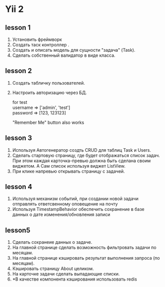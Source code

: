 # Yii 2

## lesson 1
1. Установить фреймворк
2. Создать таск контроллер .
3. Создать и описать модель для сущности "задача" (Task).
4. Сделать собственный валидатор в виде класса.

## lesson 2
1. Создать табличку пользователей.
2. Настроить авторизацию через БД.

    for test  
    username => ['admin', 'test']    
    password => [123, 123123]
    
    "Remember Me" button also works

## lesson 3

1. Используя Автогенератор создть CRUD для таблиц Task и Users.
2. Сделать стартовую страницу, где будет отображаться список задач. При этом каждая карточка-превью должна быть сделана
 своим виджетом. А Сам список используя виджет ListView.
3. При клике напревью открывать страницу с задачей.

## lesson 4
1. Используя механизм событий, при создании новой задачи отправлять ответсвенному оповещение на почту
2. Используя TimestampBehavior обеспечить сохранение в базе данных о дате изменения/обновления записи

## lesson5

1. Сделать сохранеие данных о задаче.
2. На главной странице сделать возможность фильтровать задачи по месяцам.
3. На главной странице кэшировать результат выполнения запроса (по месяцам).
4. Кэшировать страницу About целиком.
5. На карточке задачи сделать выпадающие списки.
6. *В качестве компонента кэширования использовать redis